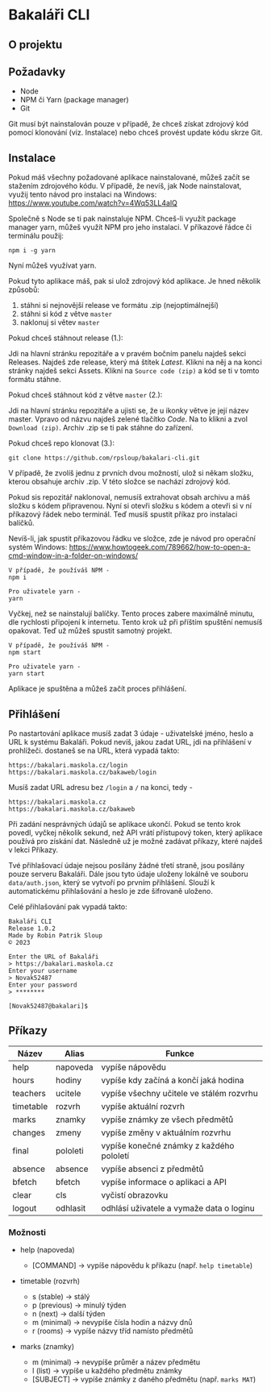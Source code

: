 # Bakaláři CLI

## O projektu

## Požadavky

- Node
- NPM či Yarn (package manager)
- Git

Git musí být nainstalován pouze v případě, že chceš získat zdrojový kód pomocí klonování
(viz. Instalace) nebo chceš provést update kódu skrze Git.

## Instalace

Pokud máš všechny požadované aplikace nainstalované, můžeš začít se stažením zdrojového kódu.
V případě, že nevíš, jak Node nainstalovat, využij tento návod pro instalaci na Windows:
https://www.youtube.com/watch?v=4Wq53LL4alQ

Společně s Node se ti pak nainstaluje NPM. Chceš-li využít package manager yarn, můžeš využít
NPM pro jeho instalaci. V příkazové řádce či terminálu použij:

```
npm i -g yarn
```

Nyní můžeš využívat yarn.

Pokud tyto aplikace máš, pak si ulož zdrojový kód aplikace. Je hned několik způsobů:

1. stáhni si nejnovější release ve formátu .zip (nejoptimálnejší)
2. stáhni si kód z větve `master`
3. naklonuj si větev `master`

Pokud chceš stáhnout release (1.):

Jdi na hlavní stránku repozitáře a v pravém bočním panelu najdeš sekci Releases. Najdeš zde
release, který má štítek *Latest*. Klikni na něj a na konci stránky najdeš sekci Assets.
Klikni na `Source code (zip)` a kód se ti v tomto formátu stáhne.

Pokud chceš stáhnout kód z větve `master` (2.):

Jdi na hlavní stránku repozitáře a ujisti se, že u ikonky větve je její název master. Vpravo
od názvu najdeš zelené tlačítko *Code*. Na to klikni a zvol `Download (zip)`. Archiv .zip se
ti pak stáhne do zařízení.

Pokud chceš repo klonovat (3.):

```
git clone https://github.com/rpsloup/bakalari-cli.git
```

V případě, že zvolíš jednu z prvních dvou možností, ulož si někam složku, kterou obsahuje
archiv .zip. V této složce se nachází zdrojový kód.

Pokud sis repozitář naklonoval, nemusíš extrahovat obsah archivu a máš složku s kódem
připravenou. Nyní si otevři složku s kódem a otevři si v ní příkazový řádek nebo terminál.
Teď musíš spustit příkaz pro instalaci balíčků.

Nevíš-li, jak spustit příkazovou řádku ve složce, zde je návod pro operační systém Windows:
https://www.howtogeek.com/789662/how-to-open-a-cmd-window-in-a-folder-on-windows/

```
V případě, že používáš NPM -
npm i

Pro uživatele yarn -
yarn
```

Vyčkej, než se nainstalují balíčky. Tento proces zabere maximálně minutu, dle rychlosti připojení
k internetu. Tento krok už při příštím spuštění nemusíš opakovat. Teď už můžeš spustit samotný
projekt.

```
V případě, že používáš NPM -
npm start

Pro uživatele yarn -
yarn start
```

Aplikace je spuštěna a můžeš začít proces přihlášení.

## Přihlášení

Po nastartování aplikace musíš zadat 3 údaje - uživatelské jméno, heslo a URL k systému Bakaláři.
Pokud nevíš, jakou zadat URL, jdi na přihlášení v prohlížeči. dostaneš se na URL, která vypadá
takto:

```
https://bakalari.maskola.cz/login
https://bakalari.maskola.cz/bakaweb/login
```

Musíš zadat URL adresu bez `/login` a `/` na konci, tedy -

```
https://bakalari.maskola.cz
https://bakalari.maskola.cz/bakaweb
```

Při zadání nesprávných údajů se aplikace ukončí. Pokud se tento krok povedl, vyčkej několik sekund,
než API vrátí přístupový token, který aplikace používá pro získání dat. Následně už je možné zadávat
příkazy, které najdeš v lekci Příkazy.

Tvé přihlašovací údaje nejsou posílány žádné třetí straně, jsou posílány pouze serveru Bakaláři. Dále
jsou tyto údaje uloženy lokálně ve souboru `data/auth.json`, který se vytvoří po prvním přihlášení.
Slouží k automatickému přihlašování a heslo je zde šifrovaně uloženo.

Celé přihlašování pak vypadá takto:

```
Bakaláři CLI
Release 1.0.2
Made by Robin Patrik Sloup
© 2023

Enter the URL of Bakaláři
> https://bakalari.maskola.cz
Enter your username
> Novak52487
Enter your password
> ********

[Novak52487@bakalari]$
```

## Příkazy

| Název     | Alias     | Funkce                                   |
| --------- | --------- | ---------------------------------------- |
| help      | napoveda  | vypíše nápovědu                          |
| hours     | hodiny    | vypíše kdy začíná a končí jaká hodina    |
| teachers  | ucitele   | vypíše všechny učitele ve stálém rozvrhu |
| timetable | rozvrh    | vypíše aktuální rozvrh                   |
| marks     | znamky    | vypíše známky ze všech předmětů          |
| changes   | zmeny     | vypíše změny v aktuálním rozvrhu         |
| final     | pololeti  | vypíše konečné známky z každého pololetí |
| absence   | absence   | vypíše absenci z předmětů                |
| bfetch    | bfetch    | vypíše informace o aplikaci a API        |
| clear     | cls       | vyčistí obrazovku                        |
| logout    | odhlasit  | odhlásí uživatele a vymaže data o loginu |

### Možnosti

- help (napoveda)
  - \[COMMAND\] -> vypíše nápovědu k příkazu (např. `help timetable`)

- timetable (rozvrh)
  - s (stable) -> stálý
  - p (previous) -> minulý týden
  - n (next) -> další týden
  - m (minimal) -> nevypíše čísla hodin a názvy dnů
  - r (rooms) -> vypíše názvy tříd namísto předmětů

- marks (znamky)
  - m (minimal) -> nevypíše průměr a název předmětu
  - l (list)    -> vypíše u každého předmětu známky
  - \[SUBJECT\] -> vypíše známky z daného předmětu (např. `marks MAT`)
